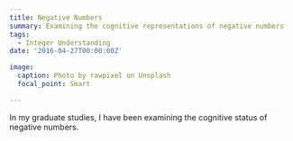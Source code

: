 ```yaml
---
title: Negative Numbers
summary: Examining the cognitive representations of negative numbers
tags:
  - Integer Understanding
date: '2016-04-27T00:00:00Z'

image:
  caption: Photo by rawpixel on Unsplash
  focal_point: Smart

---
```


In my graduate studies, I have been examining the cognitive status of negative numbers.

